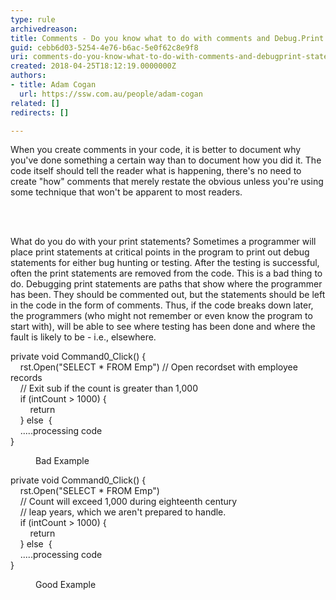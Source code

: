 ```yaml
---
type: rule
archivedreason: 
title: Comments - Do you know what to do with comments and Debug.Print statements
guid: cebb6d03-5254-4e76-b6ac-5e0f62c8e9f8
uri: comments-do-you-know-what-to-do-with-comments-and-debugprint-statements
created: 2018-04-25T18:12:19.0000000Z
authors:
- title: Adam Cogan
  url: https://ssw.com.au/people/adam-cogan
related: []
redirects: []

---
```



<p>​​​When you create comments in your code, it is better to document why you've done something a certain way than to document how you did it. The code itself should tell the reader what is happening, there's no need to create &quot;how&quot; comments that merely restate the obvious unless you're using some technique that won't be apparent to most readers.<br></p>
<br><excerpt class='endintro'></excerpt><br>
<p class="ssw15-rteElement-P">​What do you do with your print statements? Sometimes a programmer will place print statements at critical points in the program to print out debug statements for either bug hunting or testing. After the testing is successful, often the print statements are removed from the code. This is a bad thing to do. Debugging print statements are paths that show where the programmer has been. They should be commented out, but the statements should be left in the code in the form of comments. Thus, if the code breaks down later, the programmers (who might not remember or even know the program to start with), will be able to see where testing has been done and where the fault is likely to be - i.e., elsewhere.</p><p class="ssw15-rteElement-CodeArea">private void&#160;Command0_Click() &#123;<br>&#160; &#160; rst.Open(&quot;SELECT * FROM Emp&quot;) //&#160;Open recordset with employee records<br>&#160; &#160; //&#160;Exit sub if the count is greater than 1,000<br>&#160; &#160; if&#160;(intCount &gt; 1000) &#123;<br>&#160; &#160; &#160; &#160; return<br>&#160; &#160;&#160;&#125; else&#160; &#123;<br>&#160; &#160; .....processing code<br>&#125;<br></p><dd class="ssw15-rteElement-FigureBad">Bad Example​<br></dd><p class="ssw15-rteElement-CodeArea">private void&#160;Command0_Click() &#123;<br>&#160; &#160; rst.Open(&quot;SELECT * FROM Emp&quot;)<br>​&#160; &#160; //&#160;Count will exceed 1,000 during eighteenth century<br>&#160; &#160; //&#160;leap years, which we aren't prepared to handle.<br>&#160; &#160; if&#160;(intCount &gt; 1000) &#123;<br>&#160; &#160;&#160;&#160; &#160;&#160;return<br>&#160; &#160;&#160;&#125; else&#160; &#123;<br>&#160; &#160;&#160;.....processing code<br>&#125;<br></p><dd class="ssw15-rteElement-FigureGood"> Good Example <br></dd>


